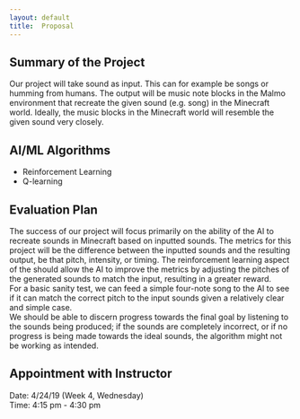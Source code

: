 ```yaml
---
layout: default
title:  Proposal
---
```

 
## Summary of the Project 
Our project will take sound as input. This can for example be songs or humming from humans. The output will be music note blocks in the Malmo environment that recreate the given sound (e.g. song) in the Minecraft world. Ideally, the music blocks in the Minecraft world will resemble the given sound very closely. 

## AI/ML Algorithms 
- Reinforcement Learning 
- Q-learning 

## Evaluation Plan
The success of our project will focus primarily on the ability of the AI to recreate sounds in Minecraft based on inputted sounds. The metrics for this project will be the difference between the inputted sounds and the resulting output, be that pitch, intensity, or timing. The reinforcement learning aspect of the should allow the AI to improve the metrics by adjusting the pitches of the generated sounds to match the input, resulting in a greater reward. <br>
For a basic sanity test, we can feed a simple four-note song to the AI to see if it can match the correct pitch to the input sounds given a relatively clear and simple case. <br>
We should be able to discern progress towards the final goal by listening to the sounds being produced; if the sounds are completely incorrect, or if no progress is being made towards the ideal sounds, the algorithm might not be working as intended. <br>


## Appointment with Instructor
Date: 4/24/19 (Week 4, Wednesday) <br>
Time: 4:15 pm - 4:30 pm
